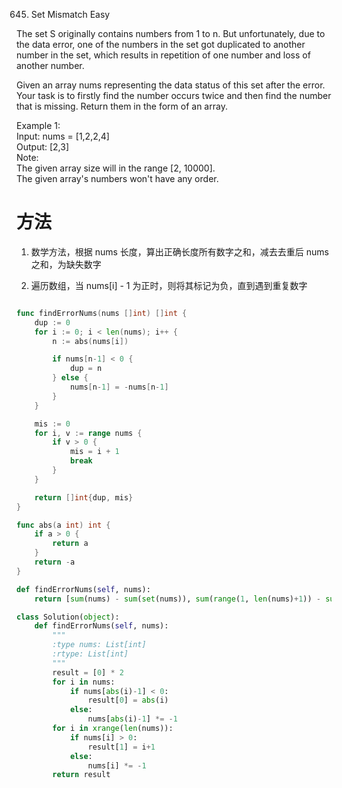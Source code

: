 645. Set Mismatch
Easy

The set S originally contains numbers from 1 to n. But unfortunately, due to the data error, one of the numbers in the set got duplicated to another number in the set, which results in repetition of one number and loss of another number.

Given an array nums representing the data status of this set after the error. Your task is to firstly find the number occurs twice and then find the number that is missing. Return them in the form of an array.

Example 1:  
Input: nums = [1,2,2,4]  
Output: [2,3]  
Note:  
The given array size will in the range [2, 10000].  
The given array's numbers won't have any order.  

# 方法
1. 数学方法，根据 nums 长度，算出正确长度所有数字之和，减去去重后 nums 之和，为缺失数字    

2. 遍历数组，当 nums[i] - 1 为正时，则将其标记为负，直到遇到重复数字


```go

func findErrorNums(nums []int) []int {
	dup := 0
	for i := 0; i < len(nums); i++ {
		n := abs(nums[i])

		if nums[n-1] < 0 {
			dup = n
		} else {
			nums[n-1] = -nums[n-1]
		}
	}

	mis := 0
	for i, v := range nums {
		if v > 0 {
			mis = i + 1
			break
		}
	}

	return []int{dup, mis}
}

func abs(a int) int {
	if a > 0 {
		return a
	}
	return -a
}
```


```python
def findErrorNums(self, nums):
    return [sum(nums) - sum(set(nums)), sum(range(1, len(nums)+1)) - sum(set(nums))]
```

```python
class Solution(object):
    def findErrorNums(self, nums):
        """
        :type nums: List[int]
        :rtype: List[int]
        """
        result = [0] * 2
        for i in nums:
            if nums[abs(i)-1] < 0:
                result[0] = abs(i)
            else:
                nums[abs(i)-1] *= -1
        for i in xrange(len(nums)):
            if nums[i] > 0:
                result[1] = i+1
            else:
                nums[i] *= -1
        return result
```